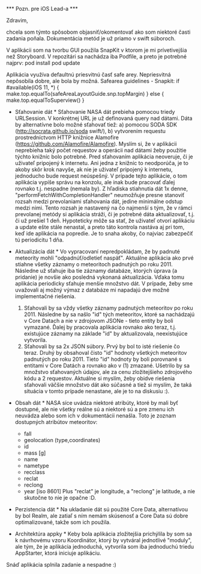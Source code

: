 *** Pozn. pre iOS Lead-a ***

Zdravim,

chcela som týmto spôsobom objasniť/okomentovať ako som niektoré časti zadania poňala. Dokumentácia metód je už priamo v swift súboroch.

V aplikácii som na tvorbu GUI použila SnapKit v ktorom je mi prívetivejšia než Storyboard. V repozitári sa nachádza iba Podfile, a preto je potrebné najprv:
    pod install
    pod update

Aplikácia využíva defaultnú priesvitnú časť safe arey. Nepriesvitná nepôsobila dobre, ale bola by možná.
    Safearea guidelines - Snapkit:
    if #available(iOS 11, *) {
        make.top.equalTo(safeAreaLayoutGuide.snp.topMargin)
    } else {
        make.top.equalToSuperview()
    }

* Sťahovanie dát *
Sťahovanie NASA dát prebieha pomocou triedy URLSession. V konkrétnej URL je už definovaná query nad dátami. Dáta by alternatívne bolo možné sťahovať tiež:
    a) pomocou SODA SDK (http://socrata.github.io/soda swift/),
    b) vytvorením requestu prostredníctvom HTTP knižnice Alamofire (https://github.com/Alamofire/Alamofire).
Myslím si, že v aplikácii neprebieha taký počet requestov a operácii nad dátami žeby použitie týchto knižníc bolo potrebné.
Pred sťahovaním aplikácia neoveruje, či je uživateľ pripojený k internetu. Ani jedna z knižníc to neodporúča, je to akoby skôr krok navyše, ak nie je uživateľ pripojený k internetu, jednoducho bude request neúspešný. V prípade tejto aplikácie, o tom aplikácia vypíše správu na konzolu, ale inak bude pracovať ďalej rovnako t.j. nespadne (nemala by).
Z hľadiska stiahnutia dát 1x denne, "performFetchWithCompletionHandler" neumožňuje presne stanoviť rozsah medzi prevolaniami sťahovania dát, jedine minimálne odstup medzi nimi. Tento rozsah je nastavený na čo najmenší s tým, že v rámci prevolanej metódy si aplikácia stráži, či je potrebné dáta aktualizovať, t.j. či už prešiel 1 deň. Hypoteticky môže sa stať, že uživateľ otvorí aplikáciu a update ešte stále nenastal, a preto táto kontrola nastáva aj pri tom, keď ide aplikácia na popredie. Je to snaha akoby, čo najviac zabezpečiť tú periodicitu 1 dňa.

* Aktualizácia dát *
Vo vypracovaní nepredpokládam, že by padnuté meteority mohli "odpadnúť/odletieť naspäť". Aktuálne aplikácia ako prvé stiahne všetky záznamy o meteoritoch padnutých po roku 2011. Následne už sťahuje iba tie záznamy databáze, ktorých úprava (a pridanie) je novšie ako posledná vykonaná aktualizácia. Vďaka tomu aplikácia periodicky sťahuje menšie množstvo dát.
V prípade, žeby sme uvažovali aj možný výmaz z databáze mi napadajú dve možné implementačné riešenia.
    1) Sťahovali by sa vždy všetky záznamy padnutých meteoritov po roku 2011. Následne by sa našlo "id" tých meteoritov, ktoré sa nachádzajú v Core Datach a nie v zdrojovom JSONe - tieto entity by boli vymazané. Ďalej by pracovala aplikácia rovnako ako teraz, t.j. existujúce záznamy na základe "id" by aktualizovala, neexistujúce vytvorila.
    2) Sťahovali by sa 2x JSON súbory. Prvý by bol to isté riešenie čo teraz. Druhý by obsahoval čisto "id" hodnoty všetkých meteoritov padnutých po roku 2011. Tieto "id" hodnoty by boli porovnané s entitami v Core Datách a rovnako ako v (1) zmazané. Ušetrilo by sa množstvo sťahovaných údajov, ale za cenu zložitejšieho zdrojového kódu a 2 requestov.
Aktuálne si myslím, žeby obidve riešenia sťahovali väčšie množstvo dát ako súčasné a tiež si myslím, že taká situácia v tomto prípade nenastane, ale je to na diskusiu :).

* Obsah dát *
NASA síce uvádza niektoré atribúty, ktoré by mali byť dostupné, ale nie všetky reálne sú a niektoré sú a pre zmenu ich neuvádza alebo som ich v dokumentácii nenašla. Toto je zoznam dostupných atribútov meteoritov:
    - fall
    - geolocation (type,coordinates)
    - id
    - mass [g]
    - name
    - nametype
    - recclass
    - reclat
    - reclong
    - year [iso 8601]
Plus "reclat" je longitude, a "reclong" je latitude, a nie skutočne to nie je opačne :D.

* Perzistencia dát *
Na ukladanie dát sú použité Core Data, alternatívou by bol Realm, ale zatiaľ s ním nemám skúsenosť a Core Data sú dobre optimalizované, takže som ich použila.

* Architektúra appky *
Keby bola aplikácia zložitejšia prichýlila by som sa k návrhovému vzoru Koordinátor, ktorý by vytváral jednotlivé "moduly", ale tým, že je aplikácia jednoduchá, vytvorila som iba jednoduchú triedu AppStarter, ktorá iniciuje aplikáciu.


Snáď aplikácia splnila zadanie a nespadne :)






